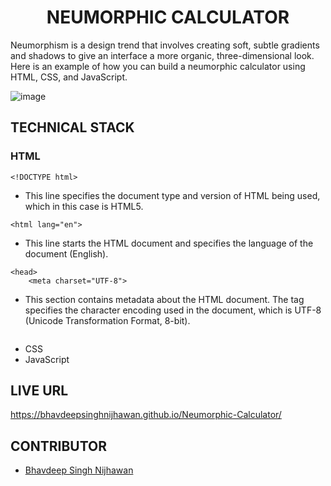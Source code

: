 <h1 align="center">NEUMORPHIC CALCULATOR</h1>

Neumorphism is a design trend that involves creating soft, subtle gradients and shadows to give an interface a more organic, three-dimensional look. Here is an example of how you can build a neumorphic calculator using HTML, CSS, and JavaScript.

![image](https://github.com/BhavdeepSinghNijhawan/Neumorphic-Calculator/assets/143419096/44984475-8ea0-431b-b896-74073259a60f)

## TECHNICAL STACK

### HTML

```
<!DOCTYPE html>
```
- This line specifies the document type and version of HTML being used, which in this case is HTML5.
```
<html lang="en">
```
- This line starts the HTML document and specifies the language of the document (English).
```
<head>
    <meta charset="UTF-8">
```
- This section contains metadata about the HTML document. The <meta charset="UTF-8"> tag specifies the character encoding used in the document, which is UTF-8 (Unicode Transformation Format, 8-bit).
```

```
- CSS
- JavaScript

## LIVE URL

https://bhavdeepsinghnijhawan.github.io/Neumorphic-Calculator/

## CONTRIBUTOR

- [Bhavdeep Singh Nijhawan](https://www.linkedin.com/in/bhavdeep-singh-nijhawan-739634280)

